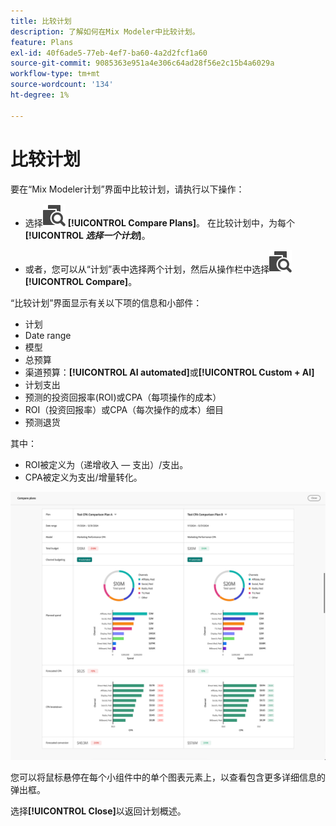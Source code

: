 ```yaml
---
title: 比较计划
description: 了解如何在Mix Modeler中比较计划。
feature: Plans
exl-id: 40f6ade5-77eb-4ef7-ba60-4a2d2fcf1a60
source-git-commit: 9085363e951a4e306c64ad28f56e2c15b4a6029a
workflow-type: tm+mt
source-wordcount: '134'
ht-degree: 1%

---
```


# 比较计划

要在“Mix Modeler计划”界面中比较计划，请执行以下操作：

* 选择![比较](/help/assets//icons/Compare.svg) **[!UICONTROL Compare Plans]**。 在比较计划中，为每个&#x200B;**[!UICONTROL _选择一个计划_]**。

* 或者，您可以从“计划”表中选择两个计划，然后从操作栏中选择![比较](/help/assets//icons/Compare.svg) **[!UICONTROL Compare]**。

“比较计划”界面显示有关以下项的信息和小部件：

* 计划
* Date range
* 模型
* 总预算
* 渠道预算：**[!UICONTROL AI automated]**&#x200B;或&#x200B;**[!UICONTROL Custom + AI]**
* 计划支出
* 预测的投资回报率(ROI)或CPA（每项操作的成本）
* ROI（投资回报率）或CPA（每次操作的成本）细目
* 预测退货

其中：

* ROI被定义为（递增收入 — 支出）/支出。
* CPA被定义为支出/增量转化。


![比较计划](/help/assets//compare-plans.png)

您可以将鼠标悬停在每个小组件中的单个图表元素上，以查看包含更多详细信息的弹出框。

选择&#x200B;**[!UICONTROL Close]**&#x200B;以返回计划概述。
